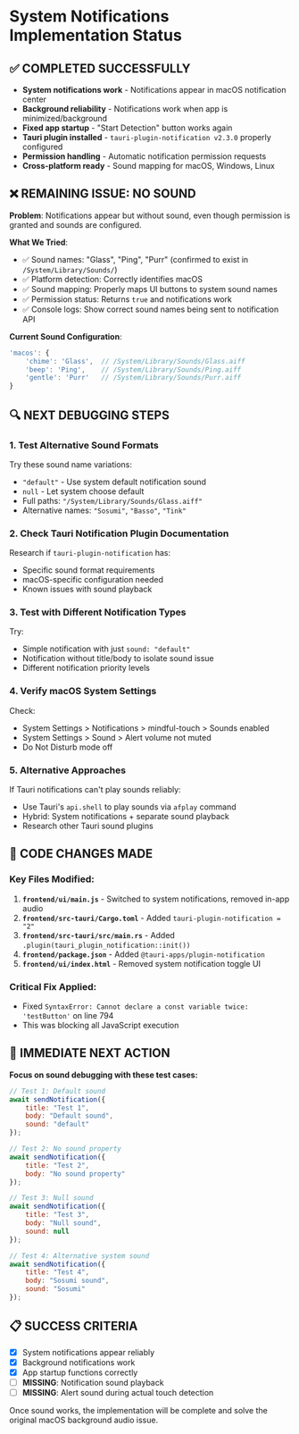 # System Notifications Implementation Status

## ✅ COMPLETED SUCCESSFULLY
- **System notifications work** - Notifications appear in macOS notification center
- **Background reliability** - Notifications work when app is minimized/background
- **Fixed app startup** - "Start Detection" button works again
- **Tauri plugin installed** - `tauri-plugin-notification v2.3.0` properly configured
- **Permission handling** - Automatic notification permission requests
- **Cross-platform ready** - Sound mapping for macOS, Windows, Linux

## ❌ REMAINING ISSUE: NO SOUND
**Problem**: Notifications appear but without sound, even though permission is granted and sounds are configured.

**What We Tried**:
- ✅ Sound names: "Glass", "Ping", "Purr" (confirmed to exist in `/System/Library/Sounds/`)
- ✅ Platform detection: Correctly identifies macOS
- ✅ Sound mapping: Properly maps UI buttons to system sound names
- ✅ Permission status: Returns `true` and notifications work
- ✅ Console logs: Show correct sound names being sent to notification API

**Current Sound Configuration**:
```javascript
'macos': {
    'chime': 'Glass',  // /System/Library/Sounds/Glass.aiff
    'beep': 'Ping',    // /System/Library/Sounds/Ping.aiff  
    'gentle': 'Purr'   // /System/Library/Sounds/Purr.aiff
}
```

## 🔍 NEXT DEBUGGING STEPS

### 1. Test Alternative Sound Formats
Try these sound name variations:
- `"default"` - Use system default notification sound
- `null` - Let system choose default
- Full paths: `"/System/Library/Sounds/Glass.aiff"`
- Alternative names: `"Sosumi"`, `"Basso"`, `"Tink"`

### 2. Check Tauri Notification Plugin Documentation
Research if `tauri-plugin-notification` has:
- Specific sound format requirements
- macOS-specific configuration needed
- Known issues with sound playback

### 3. Test with Different Notification Types
Try:
- Simple notification with just `sound: "default"`
- Notification without title/body to isolate sound issue
- Different notification priority levels

### 4. Verify macOS System Settings
Check:
- System Settings > Notifications > mindful-touch > Sounds enabled
- System Settings > Sound > Alert volume not muted
- Do Not Disturb mode off

### 5. Alternative Approaches
If Tauri notifications can't play sounds reliably:
- Use Tauri's `api.shell` to play sounds via `afplay` command
- Hybrid: System notifications + separate sound playback
- Research other Tauri sound plugins

## 📝 CODE CHANGES MADE

### Key Files Modified:
1. **`frontend/ui/main.js`** - Switched to system notifications, removed in-app audio
2. **`frontend/src-tauri/Cargo.toml`** - Added `tauri-plugin-notification = "2"`
3. **`frontend/src-tauri/src/main.rs`** - Added `.plugin(tauri_plugin_notification::init())`
4. **`frontend/package.json`** - Added `@tauri-apps/plugin-notification`
5. **`frontend/ui/index.html`** - Removed system notification toggle UI

### Critical Fix Applied:
- Fixed `SyntaxError: Cannot declare a const variable twice: 'testButton'` on line 794
- This was blocking all JavaScript execution

## 🎯 IMMEDIATE NEXT ACTION
**Focus on sound debugging with these test cases:**

```javascript
// Test 1: Default sound
await sendNotification({
    title: "Test 1", 
    body: "Default sound",
    sound: "default"
});

// Test 2: No sound property
await sendNotification({
    title: "Test 2", 
    body: "No sound property"
});

// Test 3: Null sound
await sendNotification({
    title: "Test 3", 
    body: "Null sound",
    sound: null
});

// Test 4: Alternative system sound
await sendNotification({
    title: "Test 4", 
    body: "Sosumi sound",
    sound: "Sosumi"
});
```

## 📋 SUCCESS CRITERIA
- [x] System notifications appear reliably
- [x] Background notifications work  
- [x] App startup functions correctly
- [ ] **MISSING**: Notification sound playback
- [ ] **MISSING**: Alert sound during actual touch detection

Once sound works, the implementation will be complete and solve the original macOS background audio issue.